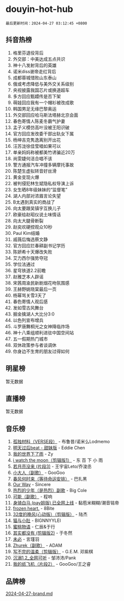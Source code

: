 # douyin-hot-hub

`最后更新时间：2024-04-27 03:12:45 +0800`

## 抖音热榜

1. 格里芬退役背后
1. 外交部：中美达成五点共识
1. 神十八发射背后的英雄
1. 诺米diss谢帝走红背后
1. 成都蓉城惜败山东泰山
1. 俄或考虑降低与美外交关系级别
1. 央视披露我国芯片或换道超车
1. 多方回应甄嬛传是否下架
1. 萌娃回应我有一个帽衫被改成歌
1. 韩国男足无缘巴黎奥运
1. 外交部回应哈马斯法塔赫北京会面
1. 春色寄情人陈麦冬霸气护妻
1. 孟子义模仿高叶没被王阳识破
1. 官方回应发改委干部出轨女下属
1. 杨坤吉克隽逸离别开出花
1. 汪苏泷徐佳莹唱如果可以
1. 单亲妈妈称被都美竹诱骗近20万
1. 尚雯婕何洁合唱不该
1. 警方通报汽车冲撞多辆摩托事故
1. 陈楚生虚拟转音好丝滑
1. 黄金变现火爆
1. 被判侵犯林生斌隐私权导演上诉
1. 女生晒8年级妹妹的“监督笔”
1. 湖人内部对浓眉言论失望
1. B太遇到真实的商战了
1. 向太要跟吴镇宇互换儿子
1. 欧豪给赵昭仪说土味情话
1. 向太大腿骨断裂
1. 赵奕欢硬控观众10秒
1. Paul Kim结婚
1. 戚薇后悔选蔡文静
1. 官方回应拦春耕副书记学历
1. 陈妍希十天爆改失败
1. 艾力西尔强势夺冠
1. 学位法通过
1. 星穹铁道2.2前瞻
1. 赵雅芝本人辟谣
1. 宋茜周渝民新剧烟花吻氛围感
1. 王赫野姚晓棠最后一页
1. 杨幂骂关雪3天了
1. 春色寄情人观后感
1. 发如雪古风舞台
1. 掘金擒湖人大比分3:0
1. 以色列宣布增兵
1. 斗罗唐舞桐光之女神降临炸场
1. 神十八乘组顺利进驻中国空间站
1. 五一假期热门城市
1. 双休政策参与者谈调休
1. 你身边不生育的朋友过得如何

## 明星榜

暂无数据

## 直播榜

暂无数据

## 音乐榜

1. [孤独材料（VERSE段）](https://sf5-hl-cdn-tos.douyinstatic.com/obj/tos-cn-ve-2774/ocX7glDNHYlwFeYrGQfBZoThtvPWy8tCCEBGKQ) - 布鲁昔/诺米么Lodmemo
1. [明天过后beat - 甜妹版](https://sf27-cdn-tos.douyinstatic.com/obj/tos-cn-ve-2774/osMLYeeoMm04CZyaI91XUDF8OzLRLgePKALGHI) - Eddie Chen
1. [我的世界下了雨](https://sf5-hl-cdn-tos.douyinstatic.com/obj/tos-cn-ve-2774/o85sBiwXIByH9bWIMAEEOoiQ1o1m9Afn15BspE) - Zy
1. [i watch the moon（剪辑版1）](https://sf5-hl-cdn-tos.douyinstatic.com/obj/tos-cn-ve-2774/o0I9mSChzHZANMJIEBfkCQzzg6N5WAcVtqft9P) - 东 百 下 小 雨
1. [若月亮没来 (片段3)](https://sf3-cdn-tos.douyinstatic.com/obj/tos-cn-ve-2774/okfyEUsGW1B1ovJi5JiN9IjvAT2lMwA054GoEB) - 王宇宙Leto/乔浚丞
1. [小大人（副歌）](https://sf5-hl-cdn-tos.douyinstatic.com/obj/tos-cn-ve-2774/oIhaDwehWhLFsVIG7QIICLLazDNGJAGg5geeb4) - GooGoo
1. [春风何时来（等待命运安排）](https://sf5-hl-cdn-tos.douyinstatic.com/obj/tos-cn-ve-2774/oICBNbD3gelMfB4WgiD1KI2jQtXZE2FgHLwtsl) - 巴扎黑
1. [Our Way](https://sf5-hl-cdn-tos.douyinstatic.com/obj/tos-cn-ve-2774/o8tPEkQgQNCe0DPeFwZzYrbqLlnzBBrYidWkEZ) - Sincere
1. [热烈的少年（是热烈）副歌](https://sf5-hl-cdn-tos.douyinstatic.com/obj/tos-cn-ve-2774/owVNI0CLDAUMtSz6TEYvfFBFL4UDFFhLfgK8fa) - Big Cole
1. [可能（副歌）](https://sf5-hl-cdn-tos.douyinstatic.com/obj/tos-cn-ve-2774/cde1731888894259b333569393c2fb51) - 程响
1. [身骑白马 (pay姐版) 已全网上线](https://sf3-cdn-tos.douyinstatic.com/obj/tos-cn-ve-2774/oQLO5ZgLsFkaDhdIIveF2zUCgfweY0gWaH4AQG) - 黏苞米糊糊/潮音铭帝
1. [frozen heart.](https://sf5-hl-cdn-tos.douyinstatic.com/obj/tos-cn-ve-2774/oIIWJfyjIACZA9zQMtnJ6hQQhFC4vhCupoRBsO) - 8Bite
1. [32度的晚风(心动版）（剪辑版）](https://sf5-hl-cdn-tos.douyinstatic.com/obj/tos-cn-ve-2774/owNyabsyWdzUulxhoJfK8IBXgp0UMQAHpvGh2B) - 陆杰
1. [猫与小肚](https://sf5-hl-cdn-tos.douyinstatic.com/obj/tos-cn-ve-2774/osZeoClMECgK8DYl6VebABgbchEtPYQjZEnRtd) - BIGNNYYLEI
1. [蜜桃物语](https://sf3-cdn-tos.douyinstatic.com/obj/tos-cn-ve-2774/oIhOSCZtIACtYU4XQkngiW9kCBfVD1Fz9IYeqL) - 仁辰&于行
1. [其实都没有 (剪辑版2)](https://sf5-hl-cdn-tos.douyinstatic.com/obj/tos-cn-ve-2774/oEBNQenHZtBhxYjGgUDQk0BCHTigQafgFlbQ7k) - 于冬然
1. [未必](https://sf5-hl-cdn-tos.douyinstatic.com/obj/tos-cn-ve-2774/ogntQMFnKQDZUgTCYuJgfLEtleYZZFxBQqhhFB) - 言瑾羽
1. [Zhurek（副歌）](https://sf5-hl-cdn-tos.douyinstatic.com/obj/tos-cn-ve-2774/ooQm8FBZQDlf0btEYgVpCcSCQfrdJGBEKZYBGS) - ADAM
1. [写不完的温柔（剪辑版）](https://sf5-hl-cdn-tos.douyinstatic.com/obj/tos-cn-ve-2774/oYBzzZQJ233GfwkemJJffAIWgeIYrjZfWhHTcG) - G.E.M. 邓紫棋
1. [沉溺1.2_全网可听](https://sf5-hl-cdn-tos.douyinstatic.com/obj/tos-cn-ve-2774/ok2QoiBqsWAX9McZmWiI9gAB0EzwD4Xj6yfmtH) - 邹沛沛/Pank
1. [我的纸飞机（片段2）](https://sf6-cdn-tos.douyinstatic.com/obj/tos-cn-ve-2774/oM2ZrKcg2CD5AeRB2gkeXOFB1IxAGJdZPazYHf) - GooGoo/王之睿

## 品牌榜

[2024-04-27-brand.md](2024-04-27-brand.md)

